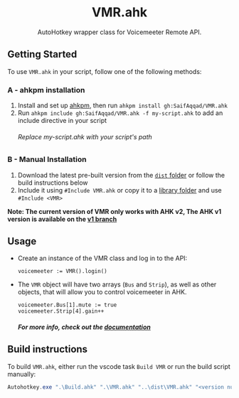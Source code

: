 <h1 align="center">
VMR.ahk
</h1>
<p align="center">
  AutoHotkey wrapper class for Voicemeeter Remote API.
</p>

## Getting Started

To use `VMR.ahk` in your script, follow one of the following methods:

### A - ahkpm installation

1. Install and set up [ahkpm](https://github.com/joshuacc/ahkpm), then run `ahkpm install gh:SaifAqqad/VMR.ahk`
2. Run `ahkpm include gh:SaifAqqad/VMR.ahk -f my-script.ahk` to add an include directive in your script
   ###### Replace *my-script.ahk* with your script's path

### B - Manual Installation

1. Download the latest pre-built version from the [`dist` folder](https://raw.githubusercontent.com/SaifAqqad/VMR.ahk/master/dist/VMR.ahk) or follow the build instructions below
2. Include it using `#Include VMR.ahk` or copy it to a [library folder](https://www.autohotkey.com/docs/v2/Scripts.htm#lib) and use `#Include <VMR>`

**Note: The current version of VMR only works with AHK v2, The AHK v1 version is available on the [v1 branch](https://github.com/SaifAqqad/VMR.ahk/tree/v1)**

## Usage

- Create an instance of the VMR class and log in to the API:
  ```ahk
  voicemeeter := VMR().login()
  ```
- The `VMR` object will have two arrays (`Bus` and `Strip`), as well as other objects, that will allow you to control voicemeeter in AHK.
  ```ahk
  voicemeeter.Bus[1].mute := true
  voicemeeter.Strip[4].gain++
  ```

  ##### For more info, check out the [documentation](https://saifaqqad.github.io/VMR.ahk/)

## Build instructions

To build `VMR.ahk`, either run the vscode task `Build VMR` or run the build script manually:

```powershell
Autohotkey.exe ".\Build.ahk" ".\VMR.ahk" "..\dist\VMR.ahk" "<version number>"
```

